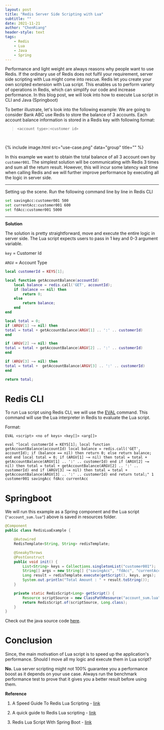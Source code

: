 ```yaml
---
layout: post
title: "Redis Server Side Scripting with Lua"
subtitle: ""
date: 2021-11-21
author: "ChenRiang"
header-style: text
tags:
    - Redis
    - Lua
    - Java	
    - Spring
---
```




Performance and light weight are always reasons why people want to use Redis. If the ordinary use of Redis does not fulfil your requirement, server side scripting with Lua might come into rescue. Redis let you create your own scripted extension with Lua script. This enables us to perform variety of operations in Redis, which can simplify our code and increase performance. In this blog post, we will look into how to execute Lua script in CLI and Java (Springboot)



To better illustrate, let's look into the following example:  We are going to consider Bank ABC use Redis to store the balance of 3 accounts. Each account balance information is stored in a Redis key with following format:

>  `<account type>:<customer id>`



<br/>

{% include image.html src="use-case.png" data="group" title="" %}



In this example we want to obtain the total balance of all 3 account own by `customer001`. The simplest solution will be communicating with Redis 3 times and sum all the return result. However, this will incur some latency wait time when calling Redis and we will further improve performance by executing all the logic in server side.



------

Setting up the scene. Run the following command line by line in Redis CLI

```bash
set savingAcc:customer001 500
set currentAcc:customer001 600
set fdAcc:customer001 5000
```

------

**Solution** 

The solution is pretty straightforward, move and execute the entire logic in server side. The Lua script expects users to pass in 1 key and 0-3 argument variable.

`key` = Customer Id

`ARGV` = Account Type

```lua
local customerId = KEYS[1];

local function getAccountBalance(accountId)
    local balance = redis.call('GET', accountId);
    if (balance == nil) then
        return 0;
    else
        return balance;
    end
end

local total = 0;
if (ARGV[1] ~= nil) then
total = total + getAccountBalance(ARGV[1] .. ':' .. customerId)
end

if (ARGV[2] ~= nil) then
total = total + getAccountBalance(ARGV[2] .. ':' .. customerId)
end

if (ARGV[3] ~= nil) then
total = total +  getAccountBalance(ARGV[3] .. ':' .. customerId)
end

return total;
```





# Redis CLI

To run Lua script using Redis CLI, we will use the [EVAL](https://redis.io/commands/eval) command. This command will use the Lua interpreter in Redis to evaluate the Lua script.  

Format:

`EVAL <script> <no of keys> <key[]> <arg[]> `

```
eval "local customerId = KEYS[1]; local function getAccountBalance(accountId) local balance = redis.call('GET', accountId); if (balance == nil) then return 0; else return balance; end end local total = 0; if (ARGV[1] ~= nil) then total = total + getAccountBalance(ARGV[1] .. ':' .. customerId) end if (ARGV[2] ~= nil) then total = total + getAccountBalance(ARGV[2] .. ':' .. customerId) end if (ARGV[3] ~= nil) then total = total +  getAccountBalance(ARGV[3] .. ':' .. customerId) end return total;" 1 customer001 savingAcc fdAcc currentAcc
```





# Springboot 

We will run this example as a Spring component and the Lua script (`"account_sum.lua"`)  above is saved in resources folder.

```java
@Component
public class RedisLuaExample {

    @Autowired
    RedisTemplate<String, String> redisTemplate;

    @SneakyThrows
    @PostConstruct
    public void init() {
        List<String> keys = Collections.singletonList("customer001");
        String[] args = new String[] {"savingAcc", "fdAcc", "currentAcc"};
        Long result = redisTemplate.execute(getScript(), keys, args);
        System.out.println("Total Amount : " + result.toString());
    }

    private static RedisScript<Long> getScript() {
        Resource scriptSource = new ClassPathResource("account_sum.lua");
        return RedisScript.of(scriptSource, Long.class);
    }
}

```

Check out the java source code [here](https://github.com/lcr95/java-example/blob/main/redis-spring-data-example/src/main/java/com/example/redis/lua/RedisLuaExample.java).



# Conclusion

Since, the main motivation of Lua script is to speed up the application's  performance. Should I move all my logic and execute them in Lua script? 



**No.** Lua server scripting might not 100% guarantee you a performance boost as it depends on your use case. Always run the benchmark performance test to prove that it gives you a better result before using them.



**Reference**

1. A Speed Guide To Redis Lua Scripting - [link](https://www.compose.com/articles/a-quick-guide-to-redis-lua-scripting/)

2. A quick guide to Redis Lua scripting - [link](https://www.freecodecamp.org/news/a-quick-guide-to-redis-lua-scripting/)

3. Redis Lua Script With Spring Boot - [link](https://www.vinsguru.com/redis-lua-script-with-spring-boot/)
